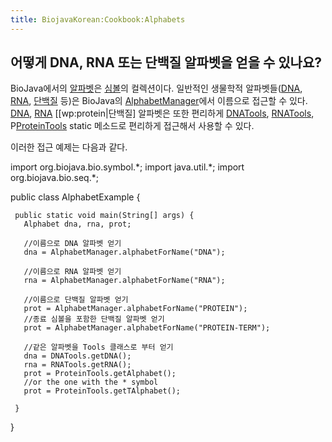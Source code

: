 ```yaml
---
title: BiojavaKorean:Cookbook:Alphabets
---
```


어떻게 DNA, RNA 또는 단백질 알파벳을 얻을 수 있나요?
----------------------------------------------------

BioJava에서의
[알파벳](http://www.biojava.org/docs/api14/org/biojava/bio/symbol/Alphabet.html)은
[심볼](http://www.biojava.org/docs/api14/org/biojava/bio/symbol/Symbol.html)의
컬렉션이다. 일반적인 생물학적 알파벳들([DNA](wp:DNA "wikilink"),
[RNA](wp:RNA "wikilink"), [단백질](wp:protein "wikilink") 등)은
BioJava의
[AlphabetManager](http://www.biojava.org/docs/api14/org/biojava/bio/symbol/AlphabetManager.html)에서
이름으로 접근할 수 있다. [DNA](wp:DNA "wikilink"),
[RNA](wp:RNA "wikilink") [[wp:protein|단백질] 알파벳은 또한 편리하게
[DNATools](http://www.biojava.org/docs/api14/org/biojava/bio/seq/DNATools.html),
[RNATools](http://www.biojava.org/docs/api14/org/biojava/bio/seq/RNATools.html),
P[ProteinTools](http://www.biojava.org/docs/api14/org/biojava/bio/seq/ProteinTools.html)
static 메소드로 편리하게 접근해서 사용할 수 있다.

이러한 접근 예제는 다음과 같다.

<java> import org.biojava.bio.symbol.\*; import java.util.\*; import
org.biojava.bio.seq.\*;

public class AlphabetExample {

` public static void main(String[] args) {`  
`   Alphabet dna, rna, prot;`

`   //이름으로 DNA 알파벳 얻기`  
`   dna = AlphabetManager.alphabetForName("DNA");`

`   //이름으로 RNA 알파벳 얻기`  
`   rna = AlphabetManager.alphabetForName("RNA");`

`   //이름으로 단백질 알파벳 얻기`  
`   prot = AlphabetManager.alphabetForName("PROTEIN");`  
`   //종료 심볼을 포함한 단백질 알파벳 얻기`  
`   prot = AlphabetManager.alphabetForName("PROTEIN-TERM");`

`   //같은 알파벳을 Tools 클래스로 부터 얻기`  
`   dna = DNATools.getDNA();`  
`   rna = RNATools.getRNA();`  
`   prot = ProteinTools.getAlphabet();`  
`   //or the one with the * symbol`  
`   prot = ProteinTools.getTAlphabet();`

` }`

} </java>
